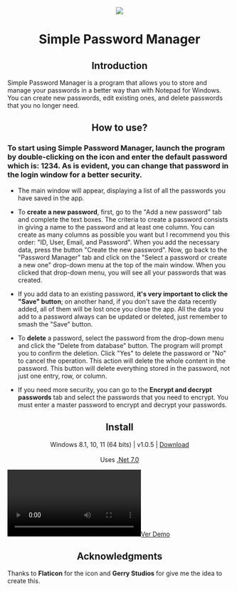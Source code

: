 <p align="center">
  <a href="https://postimg.cc/"><img src="https://i.postimg.cc/44FmXGxH/ico-pass-1.png"></a>
</p>
<h1 align="center">Simple Password Manager</h1>


<h2 align="center">Introduction</h2>
<p align="left">
Simple Password Manager is a program that allows you to store and manage your passwords in a better way than with Notepad for Windows. You can create new passwords, edit existing ones, and delete passwords that you no longer need.
</p>

<h2 align="center">How to use?</h2>

<h3 align="left">To start using Simple Password Manager, launch the program by double-clicking on the icon and enter the default password which is: 1234. As is evident, you can change that password in the login window for a better security.</h3>

- The main window will appear, displaying a list of all the passwords you have saved in the app. 

- To **create a new password**, first, go to the "Add a new password" tab and complete the text boxes. The criteria to create a password consists in giving a name to the password and at least one column. You can create as many columns as possible you want but I recommend you this order: "ID, User, Email, and Password". When you add the necessary data, press the button "Create the new password". Now, go back to the "Password Manager" tab and click on the "Select a password or create a new one" drop-down menu at the top of the main window. When you clicked that drop-down menu, you will see all your passwords that was created. 

- If you add data to an existing password, **it's very important to click the "Save" button**; on another hand, if you don't save the data recently added, all of them will be lost once you close the app. All the data you add to a password always can be updated or deleted, just remember to smash the "Save" button.

- To **delete** a password, select the password from the drop-down menu and click the "Delete from database" button. The program will prompt you to confirm the deletion. Click "Yes" to delete the password or "No" to cancel the operation. This action will delete the whole content in the password. This button will delete everything stored in the password, not just one entry, row, or column.

- If you need more security, you can go to the **Encrypt and decrypt passwords** tab and select the passwords that you need to encrypt. You must enter a master password to encrypt and decrypt your passwords.

<h2 align="center">Install</h2>
<p align="center">
  Windows 8.1, 10, 11 (64 bits) | v1.0.5 | <a href="https://github.com/lextrack/Simple-Password-Manager/releases/download/1.0.5/Simple-Password-Manager.1.0.5.Portable.7z">Download</a><br><br>
  Uses <a href="https://dotnet.microsoft.com/en-us/download/dotnet/7.0">.Net 7.0</a><br>


 [![Ver Demo](https://github.com/lextrack/https://github.com/lextrack/Simple-Password-Manager/blob/main/Demo/Demo%20Simple%20Password%20Manager.mp4)](https://github.com/usuario/repo/blob/main/Demo/Demo%20Simple%20Password%20Manager.mp4)


</p>

<h2 align="center">Acknowledgments</h2>

Thanks to **Flaticon** for the icon and **Gerry Studios** for give me the idea to create this.
